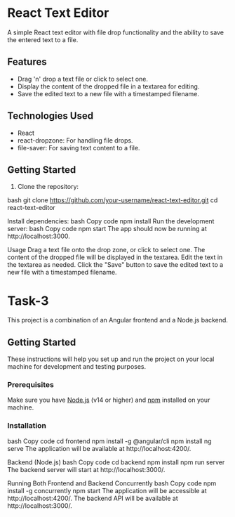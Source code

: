 # React Text Editor

A simple React text editor with file drop functionality and the ability to save the entered text to a file.

## Features

- Drag 'n' drop a text file or click to select one.
- Display the content of the dropped file in a textarea for editing.
- Save the edited text to a new file with a timestamped filename.

## Technologies Used

- React
- react-dropzone: For handling file drops.
- file-saver: For saving text content to a file.

## Getting Started

1. Clone the repository:

bash
git clone https://github.com/your-username/react-text-editor.git
cd react-text-editor

Install dependencies:
bash
Copy code
npm install
Run the development server:
bash
Copy code
npm start
The app should now be running at http://localhost:3000.

Usage
Drag a text file onto the drop zone, or click to select one.
The content of the dropped file will be displayed in the textarea.
Edit the text in the textarea as needed.
Click the "Save" button to save the edited text to a new file with a timestamped filename.

# Task-3

This project is a combination of an Angular frontend and a Node.js backend.

## Getting Started

These instructions will help you set up and run the project on your local machine for development and testing purposes.

### Prerequisites

Make sure you have [Node.js](https://nodejs.org/) (v14 or higher) and [npm](https://www.npmjs.com/) installed on your machine.

### Installation

bash
Copy code
cd frontend
npm install -g @angular/cli
npm install
ng serve
The application will be available at http://localhost:4200/.

Backend (Node.js)
bash
Copy code
cd backend
npm install
npm run server
The backend server will start at http://localhost:3000/.

Running Both Frontend and Backend Concurrently
bash
Copy code
npm install -g concurrently
npm start
The application will be accessible at http://localhost:4200/. The backend API will be available at http://localhost:3000/.

